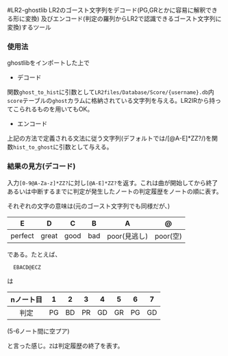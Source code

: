 #LR2-ghostlib
LR2のゴースト文字列をデコード(PG,GRとかに容易に解釈できる形に変換)
及びエンコード(判定の羅列からLR2で認識できるゴースト文字列に変換)するツール

### 使用法
ghostlibをインポートした上で

* デコード

関数`ghost_to_hist`に引数として`LR2files/Database/Score/{username}.db`内`score`テーブルの`ghost`カラムに格納されている文字列を与える。LR2IRから持ってこられるものを用いてもOK。

* エンコード

上記の方法で定義される文法に従う文字列(デフォルトでは/[@A-E]*ZZ?/)を関数`hist_to_ghost`に引数として与える。

### 結果の見方(デコード)
入力`[0-9@A-Za-z]*ZZ?`に対し`[@A-E]*ZZ?`を返す。これは曲が開始してから終了あるいは中断するまでに判定が発生したノートの判定履歴をノートの順に表す。

それぞれの文字の意味は(元のゴースト文字列でも同様だが、)

|E|D|C|B|A|@|
|:-----:|:---:|:--:|:-:|:----------:|:------:|
|perfect|great|good|bad|poor(見逃し)|poor(空)|

である。たとえば、
```
  EBACD@ECZ
```
は

|nノート目|1|2|3|4|5|6|7|
|:-:|:-:|:-:|:-:|:-:|:-:|:-:|:-:|
|判定|PG|BD|PR|GD|GR|PG|GD|
(5-6ノート間に空プア)

と言った感じ。`Z`は判定履歴の終了を表す。
